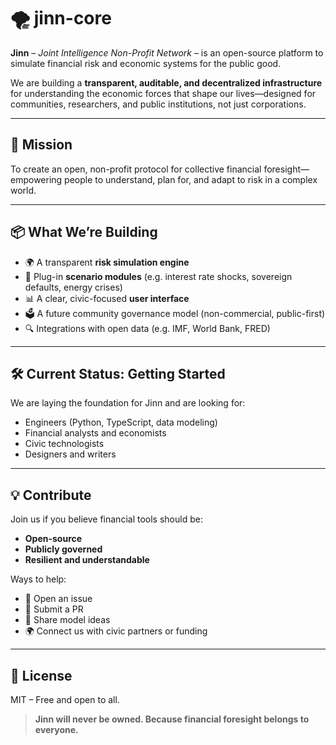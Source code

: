 # 🌪️ jinn-core

**Jinn** – *Joint Intelligence Non-Profit Network* – is an open-source platform to simulate financial risk and economic systems for the public good.

We are building a **transparent, auditable, and decentralized infrastructure** for understanding the economic forces that shape our lives—designed for communities, researchers, and public institutions, not just corporations.

---

## 🧭 Mission

To create an open, non-profit protocol for collective financial foresight—empowering people to understand, plan for, and adapt to risk in a complex world.

---

## 📦 What We’re Building

- 🌍 A transparent **risk simulation engine**
- 🧠 Plug-in **scenario modules** (e.g. interest rate shocks, sovereign defaults, energy crises)
- 📊 A clear, civic-focused **user interface**
- 🗳️ A future community governance model (non-commercial, public-first)
- 🔍 Integrations with open data (e.g. IMF, World Bank, FRED)

---

## 🛠️ Current Status: Getting Started

We are laying the foundation for Jinn and are looking for:
- Engineers (Python, TypeScript, data modeling)
- Financial analysts and economists
- Civic technologists
- Designers and writers

---

## 💡 Contribute

Join us if you believe financial tools should be:
- **Open-source**
- **Publicly governed**
- **Resilient and understandable**

Ways to help:
- 🌱 Open an issue
- 🔧 Submit a PR
- 🧠 Share model ideas
- 🌍 Connect us with civic partners or funding

---

## 📜 License

MIT – Free and open to all.

> **Jinn will never be owned. Because financial foresight belongs to everyone.**
